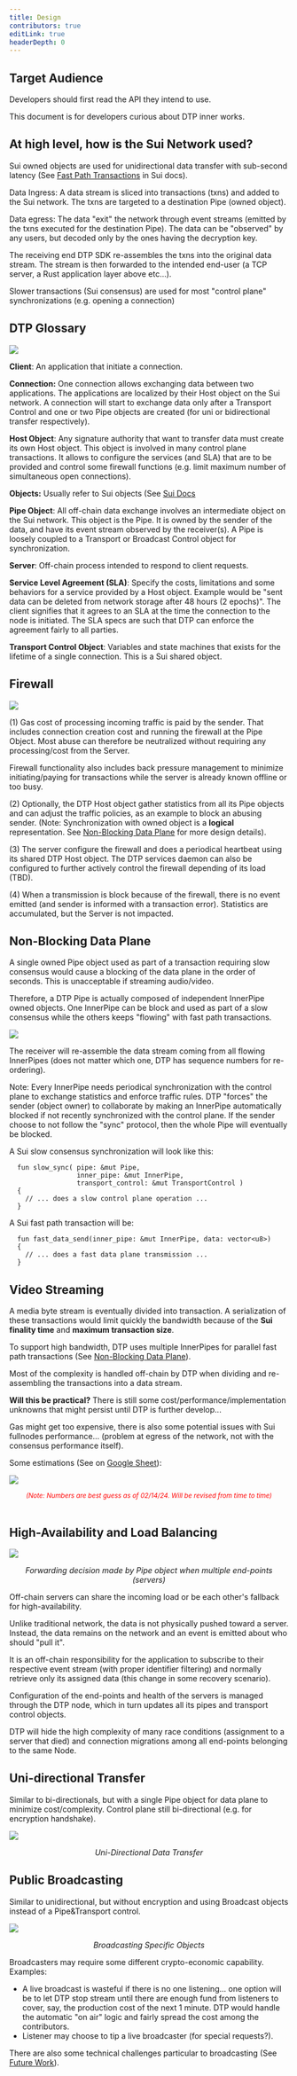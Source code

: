 ```yaml
---
title: Design
contributors: true
editLink: true
headerDepth: 0
---
```


## Target Audience

Developers should first read the API they intend to use.

This document is for developers curious about DTP inner works.

## At high level, how is the Sui Network used?

Sui owned objects are used for unidirectional data transfer with sub-second latency (See [Fast Path Transactions](https://docs.sui.io/concepts/transactions/transaction-lifecycle) in Sui docs).

Data Ingress: A data stream is sliced into transactions (txns) and added to the Sui network. The txns are targeted to a destination Pipe (owned object).

Data egress: The data "exit" the network through event streams (emitted by the txns executed for the destination Pipe). The data can be "observed" by any users, but decoded only by the ones having the decryption key.

The receiving end DTP SDK re-assembles the txns into the original data stream. The stream is then forwarded to the intended end-user (a TCP server, a Rust application layer above etc...).

Slower transactions (Sui consensus) are used for most "control plane" synchronizations (e.g. opening a connection)

 
## DTP Glossary

![](/assets/images/design_terms.png?url)

**Client**: An application that initiate a connection.

**Connection:** One connection allows exchanging data between two applications. The applications are localized by their Host object on the Sui network. A connection will start to exchange data only after a Transport Control and one or two Pipe objects are created (for uni or bidirectional transfer respectively).

**Host Object**: Any signature authority that want to transfer data must create its own Host object. This object is involved in many control plane transactions. It allows to configure the services (and SLA) that are to be provided and control some firewall functions (e.g. limit maximum number of simultaneous open connections).

**Objects:** Usually refer to Sui objects (See [Sui Docs](https://docs.sui.io/concepts/object-model)

**Pipe Object**: All off-chain data exchange involves an intermediate object on the Sui network. This object is the Pipe. It is owned by the sender of the data, and have its event stream observed by the receiver(s). A Pipe is loosely coupled to a Transport or Broadcast Control object for synchronization.

**Server**: Off-chain process intended to respond to client requests.

**Service Level Agreement (SLA)**: Specify the costs, limitations and some behaviors for a service provided by a Host object. Example would be "sent data can be deleted from network storage after 48 hours (2 epochs)". The client signifies that it agrees to an SLA at the time the connection to the node is initiated. The SLA specs are such that DTP can enforce the agreement fairly to all parties.

**Transport Control Object**: Variables and state machines that exists for the lifetime of a single connection. This is a Sui shared object.

## Firewall

![](/assets/images/ref_firewall.png?url)

(1) Gas cost of processing incoming traffic is paid by the sender. That includes connection creation cost and running the firewall at the Pipe Object. Most abuse can therefore be neutralized without requiring any processing/cost from the Server.

Firewall functionality also includes back pressure management to minimize initiating/paying for transactions while the server is already known offline or too busy.

(2) Optionally, the DTP Host object gather statistics from all its Pipe objects and can adjust the traffic policies, as an example to block an abusing sender. (Note: Synchronization with owned object is a **logical** representation. See [Non-Blocking Data Plane](#non-blocking-data-plane) for more design details).

(3) The server configure the firewall and does a periodical heartbeat using its shared DTP Host object. The DTP services daemon can also be configured to further actively control the firewall depending of its load (TBD).

(4) When a transmission is block because of the firewall, there is no event emitted (and sender is informed with a transaction error). Statistics are accumulated, but the Server is not impacted.


## Non-Blocking Data Plane
A single owned Pipe object used as part of a transaction requiring slow consensus would cause a blocking of the data plane in the order of seconds. This is unacceptable if streaming audio/video.

Therefore, a DTP Pipe is actually composed of independent InnerPipe owned objects. One InnerPipe can be block and used as part of a slow consensus while the others keeps "flowing" with fast path transactions.

<img src="/assets/images/design_inner_pipe.png?url" style="display:block; margin-left: auto; margin-right: auto;"/>

The receiver will re-assemble the data stream coming from all flowing InnerPipes (does not matter which one, DTP has sequence numbers for re-ordering).

Note: Every InnerPipe needs periodical synchronization with the control plane to exchange statistics and enforce traffic rules. DTP "forces" the sender (object owner) to collaborate by making an InnerPipe automatically blocked if not recently synchronized with the control plane. If the sender choose to not follow the "sync" protocol, then the whole Pipe will eventually be blocked.

A Sui slow consensus synchronization will look like this:
```
  fun slow_sync( pipe: &mut Pipe, 
                 inner_pipe: &mut InnerPipe, 
                 transport_control: &mut TransportControl )
  {
    // ... does a slow control plane operation ...
  }
```

A Sui fast path transaction will be:
```
  fun fast_data_send(inner_pipe: &mut InnerPipe, data: vector<u8>) 
  {
    // ... does a fast data plane transmission ...
  }
```


## Video Streaming

A media byte stream is eventually divided into transaction. A serialization of these transactions would limit quickly the bandwidth because of the **Sui finality time** and **maximum transaction size**.

To support high bandwidth, DTP uses multiple InnerPipes for parallel fast path transactions (See [Non-Blocking Data Plane](#non-blocking-data-plane)).

Most of the complexity is handled off-chain by DTP when dividing and re-assembling the transactions into a data stream.

**Will this be practical?**
There is still some cost/performance/implementation unknowns that might persist until DTP is further develop...

Gas might get too expensive, there is also some potential issues with Sui fullnodes performance... (problem at egress of the network, not with the consensus performance itself).

Some estimations (See on [Google Sheet](https://docs.google.com/spreadsheets/d/1zBrB1ifhPpnLlsDr6nBN\_N55Kkw9hX06a7EVUpogyn4/edit?usp=sharing)):

![](/assets/images/multi_channel_est.png?url)
*<div style="text-align:center"><small style="color:red;">(Note: Numbers are best guess as of 02/14/24. Will be revised from time to time)</small></div>*</br>


## High-Availability and Load Balancing

![](/assets/images/ref_ha.png?url)
*<div style="text-align:center">Forwarding decision made by Pipe object when multiple end-points (servers)</div>*

Off-chain servers can share the incoming load or be each other's fallback for high-availability.

Unlike traditional network, the data is not physically pushed toward a server. Instead, the data remains on the network and an event is emitted about who should "pull it".

It is an off-chain responsibility for the application to subscribe to their respective event stream (with proper identifier filtering) and normally retrieve only its assigned data (this change in some recovery scenario).

Configuration of the end-points and health of the servers is managed through the DTP node, which in turn updates all its pipes and transport control objects.

DTP will hide the high complexity of many race conditions (assignment to a server that died) and connection migrations among all end-points belonging to the same Node.

## Uni-directional Transfer
Similar to bi-directionals, but with a single Pipe object for data plane to minimize cost/complexity. Control plane still bi-directional (e.g. for encryption handshake).

![](/assets/images/ref_uni.png?url)*<div style="text-align:center">Uni-Directional Data Transfer</div>*



## Public Broadcasting

Similar to unidirectional, but without encryption and using Broadcast objects instead of a Pipe&Transport control.

![](/assets/images/ref_broadcast.png?url)*<div style="text-align:center">Broadcasting Specific Objects</div>*


Broadcasters may require some different crypto-economic capability. Examples:

* A live broadcast is wasteful if there is no one listening... one option will be to let DTP stop stream until there are enough fund from listeners to cover, say, the production cost of the next 1 minute. DTP would handle the automatic "on air" logic and fairly spread the cost among the contributors.
* Listener may choose to tip a live broadcaster (for special requests?).

There are also some technical challenges particular to broadcasting (See [Future Work](future_work.md#broadcasting-challenges)).